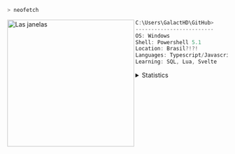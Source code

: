 ```ps1
> neofetch
```

<img align="left" src="https://upload.wikimedia.org/wikipedia/commons/8/87/Windows_logo_-_2021.svg" alt="Las janelas" width="290" /> 

```csharp
C:\Users\GalactHD\GitHub>
-------------------------
OS: Windows 
Shell: Powershell 5.1
Location: Brasil?!?!
Languages: Typescript/Javascript, Astro, C#
Learning: SQL, Lua, Svelte
```

<details>
  <summary>Statistics</summary>
  
  [![Used Langs](https://github-readme-stats.vercel.app/api/top-langs/?username=GalactHD&theme=react&show_icons=true&hide_border=false&layout=compact)](https://github-readme-stats.vercel.app/api/top-langs/?username=GalactHD&theme=react&show_icons=true&hide_border=false&layout=compact)

  [![GitHub Stats](https://github-readme-stats.vercel.app/api?username=GalactHD&theme=react&show_icons=true&hide_border=false&count_private=true)](https://github-readme-stats.vercel.app/api/top-langs/?username=GalactHD&theme=react&show_icons=true&hide_border=false&layout=compact)

</details>

